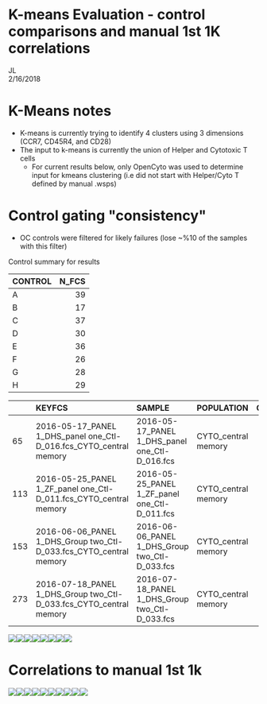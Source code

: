 # K-means Evaluation - control comparisons and manual 1st 1K correlations  
JL  
2/16/2018  

# K-Means notes
- K-means is currently trying to identify 4 clusters using 3 dimensions (CCR7, CD45R4, and CD28)
- The input to k-means is currently the union of Helper and Cytotoxic T cells
  - For current results below, only OpenCyto was used to determine input for kmeans clustering (i.e did not start with Helper/Cyto T defined by manual .wsps)


# Control gating "consistency"

- OC controls were filtered for likely failures (lose ~%10 of the samples with this filter)









Control summary for results


|CONTROL | N_FCS|
|:-------|-----:|
|A       |    39|
|B       |    17|
|C       |    37|
|D       |    30|
|E       |    36|
|F       |    26|
|G       |    28|
|H       |    29|


|    |KEYFCS                                                             |SAMPLE                                         |POPULATION          | COUNT| PARENT_COUNT|OPTIMAL_K |DFK_ALL                                                                                    | NUM_POPS_ASSIGNED| TOTAL_COUNTS|QC    |PANEL  |MACHINE |LAB_ID |formatName                                     |DATE       |DATE_MONTH |DATE_WEEK  |formatExp                                      |EXPERIMENTER | PARENT_FREQ| PARENT_PERCENT|KEY                    |CTL |Study.ID                                       |variable            | value|
|:---|:------------------------------------------------------------------|:----------------------------------------------|:-------------------|-----:|------------:|:---------|:------------------------------------------------------------------------------------------|-----------------:|------------:|:-----|:------|:-------|:------|:----------------------------------------------|:----------|:----------|:----------|:----------------------------------------------|:------------|-----------:|--------------:|:----------------------|:---|:----------------------------------------------|:-------------------|-----:|
|65  |2016-05-17_PANEL 1_DHS_panel one_Ctl-D_016.fcs_CYTO_central memory |2016-05-17_PANEL 1_DHS_panel one_Ctl-D_016.fcs |CYTO_central memory | 14145|        77632|3         |1,0.832408640742792,0.738543623520837,0.93952748979841,1.03783470428523,0.963218817742073  |                 4|       592897|FALSE |panel1 |LSR     |NA     |2016-05-17_PANEL 1_DHS_panel one_Ctl-D_016.fcs |2016-05-17 |2016-05-01 |2016-05-16 |2016-05-17_PANEL 1_DHS_panel one_Ctl-D_016.fcs |DHS          |   0.1822058|       18.22058|NA_CYTO_central memory |D   |2016-05-17_PANEL 1_DHS_panel one_Ctl-D_016.fcs |CYTO_central memory |  3679|
|113 |2016-05-25_PANEL 1_ZF_panel one_Ctl-D_011.fcs_CYTO_central memory  |2016-05-25_PANEL 1_ZF_panel one_Ctl-D_011.fcs  |CYTO_central memory | 10249|        61254|3         |1,0.892101597249016,0.654241194410193,0.954480334434967,1.00710806266813,0.992861258109737 |                 4|       486931|FALSE |panel1 |LSR     |NA     |2016-05-25_PANEL 1_ZF_panel one_Ctl-D_011.fcs  |2016-05-25 |2016-05-01 |2016-05-23 |2016-05-25_PANEL 1_ZF_panel one_Ctl-D_011.fcs  |ZF           |   0.1673197|       16.73197|NA_CYTO_central memory |D   |2016-05-25_PANEL 1_ZF_panel one_Ctl-D_011.fcs  |CYTO_central memory |  1754|
|153 |2016-06-06_PANEL 1_DHS_Group two_Ctl-D_033.fcs_CYTO_central memory |2016-06-06_PANEL 1_DHS_Group two_Ctl-D_033.fcs |CYTO_central memory | 15047|        71831|3         |1,0.935366407885674,0.695950006331655,0.959086114450938,1.0199350965884,1.00919291748581   |                 4|       672423|FALSE |panel1 |LSR     |NA     |2016-06-06_PANEL 1_DHS_Group two_Ctl-D_033.fcs |2016-06-06 |2016-06-01 |2016-06-06 |2016-06-06_PANEL 1_DHS_Group two_Ctl-D_033.fcs |DHS          |   0.2094778|       20.94778|NA_CYTO_central memory |D   |2016-06-06_PANEL 1_DHS_Group two_Ctl-D_033.fcs |CYTO_central memory |  1258|
|273 |2016-07-18_PANEL 1_DHS_Group two_Ctl-D_033.fcs_CYTO_central memory |2016-07-18_PANEL 1_DHS_Group two_Ctl-D_033.fcs |CYTO_central memory |  9335|        49458|3         |1,0.853732498839986,0.745609378709498,0.957623877881171,1.03205307917842,1.02001671277786  |                 4|       432309|FALSE |panel1 |LSR     |NA     |2016-07-18_PANEL 1_DHS_Group two_Ctl-D_033.fcs |2016-07-18 |2016-07-01 |2016-07-18 |2016-07-18_PANEL 1_DHS_Group two_Ctl-D_033.fcs |DHS          |   0.1887460|       18.87460|NA_CYTO_central memory |D   |2016-07-18_PANEL 1_DHS_Group two_Ctl-D_033.fcs |CYTO_central memory |  3377|

![](KmeansLSEval_CVs_V6_files/figure-html/unnamed-chunk-4-1.png)<!-- -->![](KmeansLSEval_CVs_V6_files/figure-html/unnamed-chunk-4-2.png)<!-- -->![](KmeansLSEval_CVs_V6_files/figure-html/unnamed-chunk-4-3.png)<!-- -->![](KmeansLSEval_CVs_V6_files/figure-html/unnamed-chunk-4-4.png)<!-- -->![](KmeansLSEval_CVs_V6_files/figure-html/unnamed-chunk-4-5.png)<!-- -->![](KmeansLSEval_CVs_V6_files/figure-html/unnamed-chunk-4-6.png)<!-- -->![](KmeansLSEval_CVs_V6_files/figure-html/unnamed-chunk-4-7.png)<!-- -->![](KmeansLSEval_CVs_V6_files/figure-html/unnamed-chunk-4-8.png)<!-- -->


# Correlations to manual 1st 1k


![](KmeansLSEval_CVs_V6_files/figure-html/unnamed-chunk-5-1.png)<!-- -->![](KmeansLSEval_CVs_V6_files/figure-html/unnamed-chunk-5-2.png)<!-- -->![](KmeansLSEval_CVs_V6_files/figure-html/unnamed-chunk-5-3.png)<!-- -->![](KmeansLSEval_CVs_V6_files/figure-html/unnamed-chunk-5-4.png)<!-- -->![](KmeansLSEval_CVs_V6_files/figure-html/unnamed-chunk-5-5.png)<!-- -->![](KmeansLSEval_CVs_V6_files/figure-html/unnamed-chunk-5-6.png)<!-- -->![](KmeansLSEval_CVs_V6_files/figure-html/unnamed-chunk-5-7.png)<!-- -->![](KmeansLSEval_CVs_V6_files/figure-html/unnamed-chunk-5-8.png)<!-- -->![](KmeansLSEval_CVs_V6_files/figure-html/unnamed-chunk-5-9.png)<!-- -->![](KmeansLSEval_CVs_V6_files/figure-html/unnamed-chunk-5-10.png)<!-- -->

